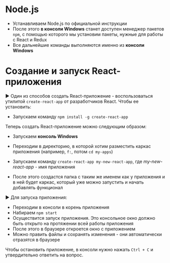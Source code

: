 # Node.js

* Устанавливаем Node.js по официальной инструкции
* После этого **в консоли Windows** станет доступен менеджер пакетов `npm`, с помощью которого мы установим пакеты, нужные для работы с React и Redux
* Все дальнейшие команды выполняются именно из **консоли Windows**



# Создание и запуск React-приложения

► Один из способов создать React-приложение - воспользоваться утилитой `create-react-app` от разработчиков React. Чтобы ее установить:

* Запускаем команду `npm install -g create-react-app`

Теперь создать React-приложение можно следующим образом:

* Запускаем **консоль Windows**

* Переходим в директорию, в которой хотим разместить каркас приложения (например, `f:`, потом `cd my-apps`)
* Запускаем команду `create-react-app my-new-react-app`, где *my-new-react-app* - имя приложения
* После этого создастся папка с таким же именем как у приложения и в ней будет каркас, который уже можно запустить и начать добавлять функционал

► Для запуска приложения:

* Переходим в консоли в корень приложения
* Набираем `npm start`
* Осуществится запуск приложения. Это консольное окно должно быть открыто на протяжении всей работы приложения
* После этого в браузере откроется окно с приложением
* Можно править файлы и сохранять изменения - они автоматически отразятся в браузере

Чтобы остановить приложение, в консоли нужно нажать `Ctrl + C` и утвердительно ответить на вопрос.